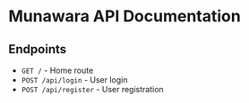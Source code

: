 # Munawara API Documentation

## Endpoints
- `GET /` - Home route
- `POST /api/login` - User login
- `POST /api/register` - User registration